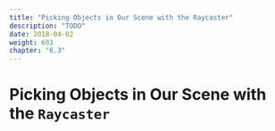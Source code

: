 ```yaml
---
title: "Picking Objects in Our Scene with the Raycaster"
description: "TODO"
date: 2018-04-02
weight: 603
chapter: "6.3"
---
```


# Picking Objects in Our Scene with the `Raycaster`

